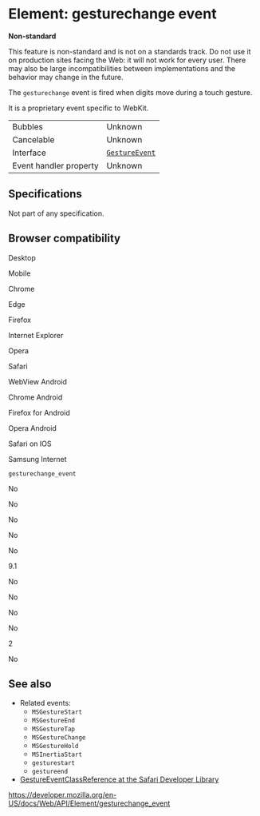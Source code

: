 Element: gesturechange event
============================

**Non-standard**

This feature is non-standard and is not on a standards track. Do not use it on production sites facing the Web: it will not work for every user. There may also be large incompatibilities between implementations and the behavior may change in the future.

The `gesturechange` event is fired when digits move during a touch gesture.

It is a proprietary event specific to WebKit.

<table><tbody><tr class="odd"><td>Bubbles</td><td>Unknown</td></tr><tr class="even"><td>Cancelable</td><td>Unknown</td></tr><tr class="odd"><td>Interface</td><td><a href="../gestureevent"><code>GestureEvent</code></a></td></tr><tr class="even"><td>Event handler property</td><td>Unknown</td></tr></tbody></table>

Specifications
--------------

Not part of any specification.

Browser compatibility
---------------------

Desktop

Mobile

Chrome

Edge

Firefox

Internet Explorer

Opera

Safari

WebView Android

Chrome Android

Firefox for Android

Opera Android

Safari on IOS

Samsung Internet

`gesturechange_event`

No

No

No

No

No

9.1

No

No

No

No

2

No

See also
--------

-   Related events:
    -   `MSGestureStart`
    -   `MSGestureEnd`
    -   `MSGestureTap`
    -   `MSGestureChange`
    -   `MSGestureHold`
    -   `MSInertiaStart`
    -   `gesturestart`
    -   `gestureend`
-   [GestureEventClassReference at the Safari Developer Library](https://developer.apple.com/library/iad/documentation/UserExperience/Reference/GestureEventClassReference/index.html)

<a href="https://developer.mozilla.org/en-US/docs/Web/API/Element/gesturechange_event" class="_attribution-link">https://developer.mozilla.org/en-US/docs/Web/API/Element/gesturechange_event</a>
